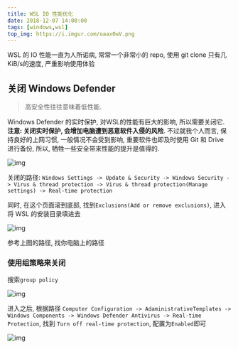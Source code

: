 ```yaml
---
title: WSL IO 性能优化
date: 2018-12-07 14:00:00
tags: [windows,wsl]
top_img: https://i.imgur.com/oaax0wV.png
---
```


WSL 的 IO 性能一直为人所诟病, 常常一个非常小的 repo, 使用 git clone 只有几KiB/s的速度, 严重影响使用体验

## 关闭 Windows Defender

> 高安全性往往意味着低性能. 

Windows Defender 的实时保护, 对WSL的性能有巨大的影响, 所以需要关闭它. **注意: 关闭实时保护, 会增加电脑遭到恶意软件入侵的风险**. 不过就我个人而言, 保持良好的上网习惯, 一般情况不会受到影响, 重要软件也即及时使用 Git 和 Drive 进行备份, 所以, 牺牲一些安全带来性能的提升是值得的.

![img](https://i.imgur.com/KNPi7F5.png)

关闭的路径:  `Windows Settings -> Update & Security -> Windows Security -> Virus & thread protection -> Virus & thread protection(Manage settings) -> Real-time protection`

同时, 在这个页面滚到底部, 找到`Exclusions(Add or remove exclusions)`, 进入将 WSL 的安装目录填进去

![img](https://i.imgur.com/Pj1K7Ac.png)

参考上图的路径, 找你电脑上的路径

### 使用组策略来关闭

搜索`group policy`

![img](https://i.imgur.com/dTtYczb.png)

进入之后, 根据路径 `Computer Configuration -> AdaministrativeTemplates -> Windows Components -> Windows Defender Antivirus -> Real-time Protection`, 找到 `Turn off real-time protection`, 配置为`Enabled`即可

![img](https://i.imgur.com/EnIssqM.png)